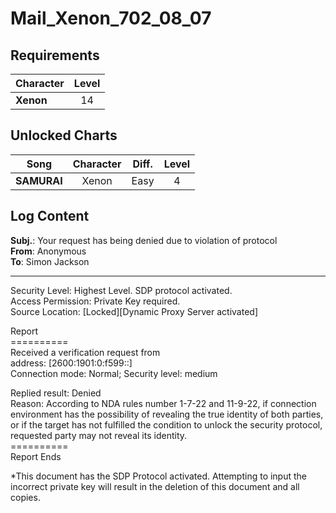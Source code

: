 # Mail_Xenon_702_08_07
## Requirements
|Character|Level|
|---------|:---:|
|**Xenon**| 14  |

## Unlocked Charts
|   Song    |Character|Diff.|Level|
|-----------|:-------:|:---:|:---:|
|**SAMURAI**|  Xenon  |Easy |  4  |

## Log Content
**Subj.**: Your request has being denied due to violation of protocol<br>
**From**: Anonymous<br>
**To**: Simon Jackson
___

Security Level: Highest Level. SDP protocol activated.<br>
Access Permission: Private Key required.<br>
Source Location: [Locked][Dynamic Proxy Server activated]

Report<br>
==========<br>
Received a verification request from<br>
address: [2600:1901:0:f599::]<br>
Connection mode: Normal; Security level: medium

Replied result: Denied<br>
Reason: According to NDA rules number 1\-7\-22 and 11\-9\-22, if connection environment has the possibility of revealing the true identity of both parties, or if the target has not fulfilled the condition to unlock the security protocol, requested party may not reveal its identity.<br>
==========<br>
Report Ends

\*This document has the SDP Protocol activated. Attempting to input the incorrect private key will result in the deletion of this document and all copies.